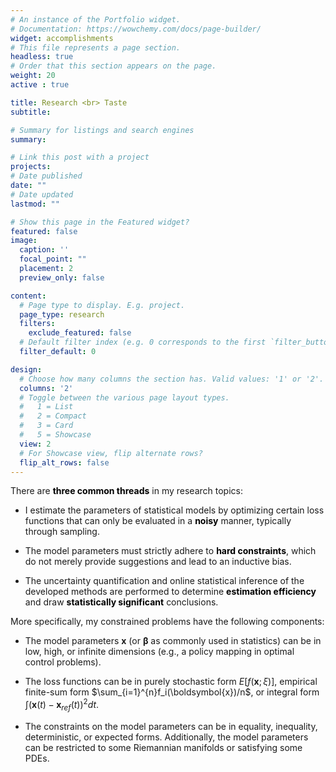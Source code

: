 ```yaml
---
# An instance of the Portfolio widget.
# Documentation: https://wowchemy.com/docs/page-builder/
widget: accomplishments
# This file represents a page section.
headless: true
# Order that this section appears on the page.
weight: 20
active : true

title: Research <br> Taste
subtitle: 

# Summary for listings and search engines
summary:

# Link this post with a project
projects:
# Date published
date: ""
# Date updated
lastmod: ""

# Show this page in the Featured widget?
featured: false
image:
  caption: ''
  focal_point: ""
  placement: 2
  preview_only: false

content:
  # Page type to display. E.g. project.
  page_type: research
  filters:
    exclude_featured: false
  # Default filter index (e.g. 0 corresponds to the first `filter_button` instance below).
  filter_default: 0

design:
  # Choose how many columns the section has. Valid values: '1' or '2'.
  columns: '2'
  # Toggle between the various page layout types.
  #   1 = List
  #   2 = Compact
  #   3 = Card
  #   5 = Showcase
  view: 2
  # For Showcase view, flip alternate rows?
  flip_alt_rows: false
---
```


There are **<span style='color: black;'>three common threads</span>** in my research topics: 

* I estimate the parameters of statistical models by optimizing certain loss functions that can only be evaluated in a **<span style='color: black;'>noisy</span>** manner, typically through sampling.

* The model parameters must strictly adhere to **<span style='color: black;'>hard constraints</span>**, which do not merely provide suggestions and lead to an inductive bias.

* The uncertainty quantification and online statistical inference of the developed methods are performed to determine **<span style='color: black;'>estimation efficiency</span>** and draw **<span style='color: black;'>statistically significant</span>** conclusions.  



More specifically, my constrained problems have the following components:

- The model parameters $\boldsymbol{x}$ (or $\boldsymbol{\beta}$ as commonly used in statistics) can be in low, high, or infinite dimensions (e.g., a policy mapping in optimal control problems). 

- The loss functions can be in purely stochastic form $E[f(\boldsymbol{x};\xi)]$, empirical finite-sum form $\sum_{i=1}^{n}f_i(\boldsymbol{x})/n$, or integral form $\int (\boldsymbol{x}(t) - \boldsymbol{x}_{ref}(t))^2 dt$.

- The constraints on the model parameters can be in equality, inequality, deterministic, or expected forms. Additionally, the model parameters can be restricted to some Riemannian manifolds or satisfying some PDEs.


<!--- Due to the nonlinearity of the constraints, projected first-order methods are inapplicable. Thus, my primary focus is on second-order primal-dual methods, where Hessians are allowed to be approximated imprecisely. ---> 




